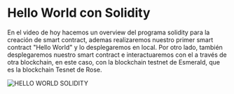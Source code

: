 # Hello World con Solidity  

En el video de hoy hacemos un overview del programa solidity para la creación de smart contract, ademas realizaremos nuestro primer smart contract "Hello World"
y lo desplegaremos en local. Por otro lado, también desplegaremos nuestro smart contract e interactuaremos con el a través de otra blockchain, en este caso, con la 
blockchain testnet de Esmerald, que es la blockchain Tesnet de Rose.

![HELLO WORLD SOLIDITY](https://user-images.githubusercontent.com/101588200/159755827-5f6c95be-621f-46d6-9736-84d030ad952b.jpg)

